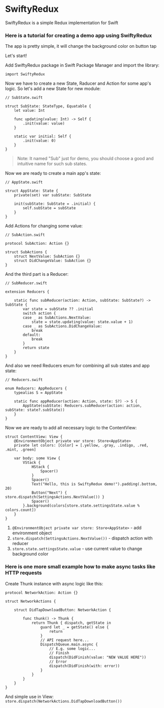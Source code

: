 # SwiftyRedux

SwiftyRedux is a simple Redux implementation for Swift

### Here is a tutorial for creating a demo app using SwiftyRedux

The app is pretty simple, it will change the background color on button tap

Let's start!

Add SwiftyRedux package in Swift Package Manager and import the library:

```
import SwiftyRedux
```

Now we have to create a new State, Raducer and Action for some app's logic. So let's add a new State for new module:
```
// SubState.swift

struct SubState: StateType, Equatable {
    let value: Int
    
    func updating(value: Int) -> Self {
        .init(value: value)
    }
    
    static var initial: Self {
        .init(value: 0)
    }
}
```
> Note: It named "Sub" just for demo, you should choose a good and intuitive name for such sub states.

Now we are ready to create a main app's state:

```
// AppState.swift

struct AppState: State {
    private(set) var subState: SubState
    
    init(subState: SubState = .initial) {
        self.subState = subState
    }
}
```

Add Actions for changing some value:

```
// SubAction.swift

protocol SubAction: Action {}

struct SubActions {
    struct NextValue: SubAction {}
    struct DidChangeValue: SubAction {}
}
```

And the third part is a Reducer:

```
// SubReducer.swift

extension Reducers {
    
    static func subReducer(action: Action, subState: SubState?) -> SubState {
        var state = subState ?? .initial
        switch action {
        case _ as SubActions.NextValue:
            state = state.updating(value: state.value + 1)
        case _ as SubActions.DidChangeValue:
            break
        default:
            break
        }
        return state
    }
}
```

And also we need Reducers enum for combining all sub states and app state:

```
// Reducers.swift

enum Reducers: AppReducers {
    typealias S = AppState
    
    static func appReducer(action: Action, state: S?) -> S {
        AppState(subState: Reducers.subReducer(action: action, subState: state?.subState))
    }
}
```
Now we are ready to add all necessary logic to the ContentView:
```
struct ContentView: View {
    @EnvironmentObject private var store: Store<AppState>
    private let colors: [Color] = [.yellow, .gray, .indigo, .red, .mint, .green]
    
    var body: some View {
        VStack {
            HStack {
                Spacer()
            }
            Spacer()
            Text("Hello, this is SwiftyRedux demo!").padding(.bottom, 20)
            Button("Next") { store.dispatch(SettingsActions.NextValue()) }
            Spacer()
        }.background(colors[store.state.settingsState.value % colors.count])
    }
}
```

1) `@EnvironmentObject private var store: Store<AppState>` - add environment object
2) `store.dispatch(SettingsActions.NextValue())` - dispatch action with reducer
3) `store.state.settingsState.value` - use current value to change background color

### Here is one more small example how to make async tasks like HTTP requests
Create Thunk instance with async logic like this:
```
protocol NetworkAction: Action {}

struct NetworkActions {
    
    struct DidTapDownloadButton: NetworkAction {
        
        func thunk() -> Thunk {
            return Thunk { dispatch, getState in
                guard let _ = getState() else {
                    return
                }
                // API request here...
                DispatchQueue.main.async {
                    // E.g. some logic...
                    // Finish
                    dispatch(DidFinish(value: "NEW VALUE HERE"))
                    // Error
                    dispatch(DidFinish(with: error))
                }
            }
        }
    }
}
```
And simple use in View: `store.dispatch(NetworkActions.DidTapDownloadButton())`
